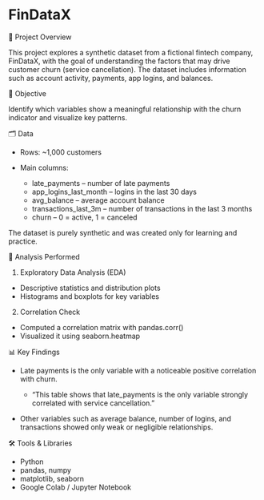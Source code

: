 # FinDataX

📌 Project Overview

This project explores a synthetic dataset from a fictional fintech company, FinDataX, with the goal of understanding the factors that may drive customer churn (service cancellation).
The dataset includes information such as account activity, payments, app logins, and balances.

🎯 Objective

Identify which variables show a meaningful relationship with the churn indicator and visualize key patterns.

🗂️ Data

- Rows: ~1,000 customers
- Main columns:

  - late_payments – number of late payments
  - app_logins_last_month – logins in the last 30 days
  - avg_balance – average account balance
  - transactions_last_3m – number of transactions in the last 3 months
  - churn – 0 = active, 1 = canceled

The dataset is purely synthetic and was created only for learning and practice.

🧮 Analysis Performed

1. Exploratory Data Analysis (EDA)

- Descriptive statistics and distribution plots
- Histograms and boxplots for key variables

2. Correlation Check

- Computed a correlation matrix with pandas.corr()
- Visualized it using seaborn.heatmap

📊 Key Findings

- Late payments is the only variable with a noticeable positive correlation with churn.

  - “This table shows that late_payments is the only variable strongly correlated with service cancellation.”

- Other variables such as average balance, number of logins, and transactions showed only weak or negligible relationships.

🛠️ Tools & Libraries

- Python
- pandas, numpy
- matplotlib, seaborn
- Google Colab / Jupyter Notebook
